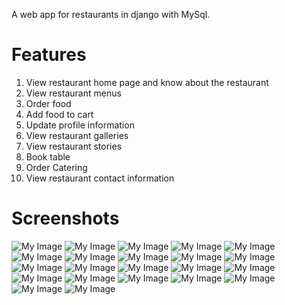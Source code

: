 A web app for restaurants in django with MySql.

# Features
1. View restaurant home page and know about the restaurant
2. View restaurant menus
3. Order food 
4. Add food to cart
5. Update profile information
6. View restaurant galleries
7. View restaurant stories
8. Book table
9. Order Catering
10. View restaurant contact information

# Screenshots
![My Image](screenshots/Home1.png)
![My Image](screenshots/Home2.png)
![My Image](screenshots/Home3.png)
![My Image](screenshots/Home4.png)
![My Image](screenshots/Home5.png)
![My Image](screenshots/Login.png)
![My Image](screenshots/LoginDark.png)
![My Image](screenshots/RegisterDark.png)
![My Image](screenshots/HomeDark.png)
![My Image](screenshots/Profile.png)
![My Image](screenshots/Menu.png)
![My Image](screenshots/MenuDark.png)
![My Image](screenshots/Cart.png)
![My Image](screenshots/Gallery.png)
![My Image](screenshots/GalleryDark.png)
![My Image](screenshots/Stories.png)
![My Image](screenshots/Stories1.png)
![My Image](screenshots/Reservation.png)
![My Image](screenshots/Catering.png)
![My Image](screenshots/Catering1.png)
![My Image](screenshots/Contact.png)
![My Image](screenshots/Contact1.png)
